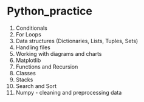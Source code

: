# Python_practice
1. Conditionals
2. For Loops
3. Data structures (Dictionaries, Lists, Tuples, Sets) 
4. Handling files
5. Working with diagrams and charts
6. Matplotlib
7. Functions and Recursion
8. Classes
9. Stacks
10. Search and Sort
11. Numpy - cleaning and preprocessing data
